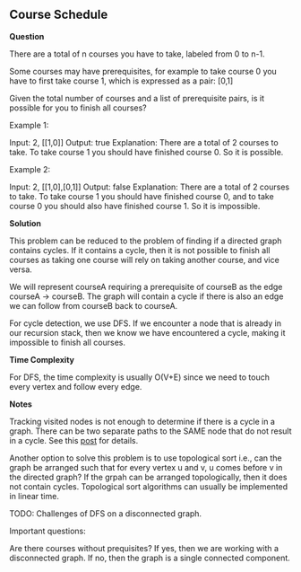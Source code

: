 <h2>Course Schedule</h3>

**Question**

There are a total of n courses you have to take, labeled from 0 to n-1.

Some courses may have prerequisites, for example to take course 0 you have to first take course 1, which is expressed as a pair: [0,1]

Given the total number of courses and a list of prerequisite pairs, is it possible for you to finish all courses?

Example 1:

Input: 2, [[1,0]] 
Output: true
Explanation: There are a total of 2 courses to take. To take course 1 you should have finished course 0. So it is possible.

Example 2:

Input: 2, [[1,0],[0,1]]
Output: false
Explanation: There are a total of 2 courses to take. To take course 1 you should have finished course 0, and to take course 0 you should also have finished course 1. So it is impossible.

**Solution**

This problem can be reduced to the problem of finding if a directed graph contains cycles. If it contains a cycle, then it is not possible to finish all courses as taking one course will rely on taking another course,
and vice versa.

We will represent courseA requiring a prerequisite of courseB as the edge courseA -> courseB. The graph will contain a cycle if there is also an edge we can follow from courseB back to courseA.

For cycle detection, we use DFS. If we encounter a node that is already in our recursion stack, then we 
know we have encountered a cycle, making it impossible to finish all courses.

**Time Complexity**

For DFS, the time complexity is usually O(V+E) since we need to touch every vertex and follow every edge.

**Notes**

Tracking visited nodes is not enough to determine if there is a cycle in a graph. There can be two separate paths to the SAME node that do not result in a cycle. See this [post](https://stackoverflow.com/a/2869661/1718640) for details.

Another option to solve this problem is to use topological sort i.e., can the graph be arranged such that 
for every vertex u and v, u comes before v in the directed graph? If the grpah can be arranged topologically,
then it does not contain cycles. Topological sort algorithms can usually be implemented in linear time.

TODO: Challenges of DFS on a disconnected graph.

Important questions:

Are there courses without prequisites? If yes, then we are working with a disconnected graph. If no, then the graph is a single connected component.
